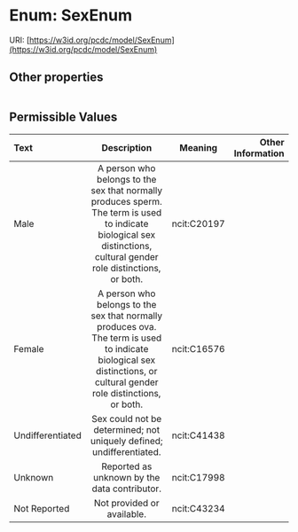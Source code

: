 
# Enum: SexEnum




URI: [https://w3id.org/pcdc/model/SexEnum](https://w3id.org/pcdc/model/SexEnum)


## Other properties

|  |  |  |
| --- | --- | --- |

## Permissible Values

| Text | Description | Meaning | Other Information |
| :--- | :---: | :---: | ---: |
| Male | A person who belongs to the sex that normally produces sperm. The term is used to indicate biological sex distinctions, cultural gender role distinctions, or both. | ncit:C20197 |  |
| Female | A person who belongs to the sex that normally produces ova. The term is used to indicate biological sex distinctions, or cultural gender role distinctions, or both. | ncit:C16576 |  |
| Undifferentiated | Sex could not be determined; not uniquely defined; undifferentiated. | ncit:C41438 |  |
| Unknown | Reported as unknown by the data contributor. | ncit:C17998 |  |
| Not Reported | Not provided or available. | ncit:C43234 |  |

